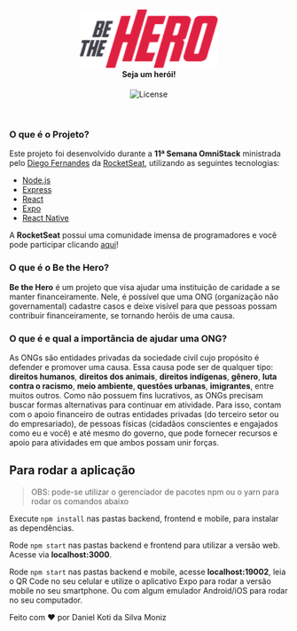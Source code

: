<!--
*** Obrigado por estar vendo este README. Se você tiver alguma sugestão
*** que possa melhorá-lo ainda mais, dê um fork no repositório e crie uma Pull
*** Request ou abra uma Issue com a tag "sugestão".
*** Obrigado novamente!
-->

<!-- PROJECT LOGO -->

<h4 align="center">
<img src="./mobile/src/assets/logo@2x.png" width="250px" /><br>
 <b>Seja um herói!</b>
</h4>
<p align="center">
  <img alt="License" src="https://img.shields.io/badge/license-MIT-red">
</p>

<br>

<!-- ABOUT THE PROJECT -->

### O que é o Projeto?
Este projeto foi desenvolvido durante a **11ª Semana OmniStack** ministrada pelo [Diego Fernandes](https://github.com/diego3g) da [RocketSeat](https://github.com/Rocketseat), utilizando as seguintes tecnologias:

- [Node.js](https://nodejs.org/en/)
- [Express](https://expressjs.com/pt-br/)
- [React](https://pt-br.reactjs.org/)
- [Expo](https://expo.io/)
- [React Native](https://reactnative.dev/)

A **RocketSeat** possui uma comunidade imensa de programadores e você pode participar clicando [aqui](https://discordapp.com/invite/gCRAFhc)!

### O que é o Be the Hero?

**Be the Hero** é um projeto que visa ajudar uma instituição de caridade a se manter financeiramente. Nele, é possível que uma ONG (organização não governamental) cadastre casos e deixe visível para que pessoas possam contribuir financeiramente, se tornando heróis de uma causa.

### O que é e qual a importância de ajudar uma ONG? 
As ONGs são entidades privadas da sociedade civil cujo propósito é defender e promover uma causa. Essa causa pode ser de qualquer tipo: **direitos humanos**, **direitos dos animais**, **direitos indígenas**, **gênero**, **luta contra o racismo**, **meio ambiente**, **questões urbanas**, **imigrantes**, entre muitos outros. Como não possuem fins lucrativos, as ONGs precisam buscar formas alternativas para continuar em atividade. Para isso, contam com o apoio financeiro de outras entidades privadas (do terceiro setor ou do empresariado), de pessoas físicas (cidadãos conscientes e engajados como eu e você) e até mesmo do governo, que pode fornecer recursos e apoio para atividades em que ambos possam unir forças. 

## Para rodar a aplicação

> OBS: pode-se utilizar o gerenciador de pacotes npm ou o yarn para rodar os comandos abaixo

Execute ```npm install``` nas pastas backend, frontend e mobile, para instalar as dependências.

Rode ```npm start``` nas pastas backend e frontend para utilizar a versão web. Acesse via **localhost:3000**.

Rode ```npm start``` nas pastas backend e mobile, acesse **localhost:19002**, leia o QR Code no seu celular e utilize o aplicativo Expo para rodar a versão mobile no seu smartphone. Ou com algum emulador Android/iOS para rodar no seu computador.



Feito com ❤️ por Daniel Koti da Silva Moniz
